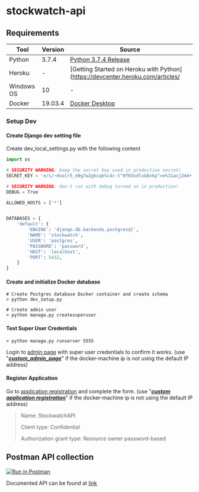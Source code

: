 # stockwatch-api

## Requirements
Tool | Version  | Source |
--- | --- | --- |
Python |3.7.4| [Python 3.7.4 Release](https://www.python.org/downloads/release/python-374/)|
Heroku|-|[Getting Started on Heroku with Python](https://devcenter.heroku.com/articles/ |getting-started-with-python)|
Windows OS| 10 | - | 
Docker| 19.03.4| [Docker Desktop](https://www.docker.com/products/docker-desktop)|



### Setup Dev

#### Create Django dev setting file
Create dev_local_settings.py with the following content
``` python
import os

# SECURITY WARNING: keep the secret key used in production secret!
SECRET_KEY = 'e/s/~dso[r5_m9g7w2gkcqk%c4c-t^0f03sdls&6nkp^=e%31acj2m4+'

# SECURITY WARNING: don't run with debug turned on in production!
DEBUG = True

ALLOWED_HOSTS = ['*']


DATABASES = {
    'default': {
        'ENGINE': 'django.db.backends.postgresql',
        'NAME': 'stockwatch',
        'USER': 'postgres',
        'PASSWORD': 'password',
        'HOST': 'localhost',
        'PORT': 5432,
    }
}

```

#### Create and initialize Docker database 
``` shell script
# Create Postgres database Docker container and create schema
> python dev_setup.py

# Create admin user
> python manage.py createsuperuser
```

#### Test Super User Credentials

```shell script
> python manage.py runserver 5555
```

Login to [admin page](http://127.0.0.1:5555/api/v1/jamstock_admin/) with super user credentials to confirm it works.
(use "***[custom_admin_page](http://docker_ip_add/api/v1/jamstock_admin/)***" if the docker-machine ip is not using the default IP address)


#### Register Application

Go to [application registration](http://127.0.0.1:5555/api/v1/stockwatch_admin/o/applications/) and complete the form.
(use "***[custom application registration](http://docker_ip_add/api/v1/stockwatch_admin/o/applications/)***" if the docker-machine ip is not using the default IP address)
> Name: StockwatchAPI
>
> Client type: Confidential
>
> Authorization grant type: Resource owner password-based


## Postman API collection
[![Run in Postman](https://run.pstmn.io/button.svg)](https://app.getpostman.com/run-collection/a433114bd5484189fc14#?env%5BDev-Docker%5D=W3sia2V5IjoiamFtU3RvY2tVcmwiLCJ2YWx1ZSI6Imh0dHA6Ly8xOTIuMTY4Ljk5LjEwMCIsImVuYWJsZWQiOnRydWV9LHsia2V5IjoiYWNjZXNzX3Rva2VuIiwidmFsdWUiOiJZamFySk9qN0tUWW13YVVISEFMdU0yY1liVmdCcTkiLCJlbmFibGVkIjp0cnVlfSx7ImtleSI6InVzZXJuYW1lIiwidmFsdWUiOiJ0ZXN0MSIsImVuYWJsZWQiOnRydWV9XQ==)

Documented API can be found at
[link](https://documenter.getpostman.com/view/6678518/S1TU3eAz)